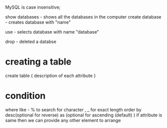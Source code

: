 MySQL is case insensitive;

show databases -  shows all the databases in the computer
create database <name> - creates database with "name"

use <database> - selects database with name "database"

drop <database> - deleted a databse

# creating a table
create table <table>{
    description of each attribute
}

# condition
where
like - % to search for character , _ for exact length
order by<attribute> desc(optional for reverse) as (optional for ascending (default) )
    if attribute is same then we can provide any other element to arrange
